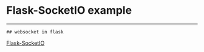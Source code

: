 # Flask-SocketIO example
---
`## websocket in flask `

[Flask-SocketIO](https://github.com/miguelgrinberg/Flask-SocketIO)